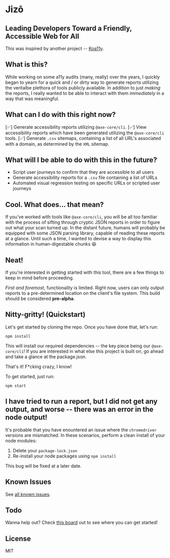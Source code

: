 # Jizō
## Leading Developers Toward a Friendly, Accessible Web for All
This was inspired by another project -- [Koa11y](https://github.com/open-indy/Koa11y).

## What is this?
While working on some a11y audits (many, really) over the years, I quickly began to yearn for a quick and / or dirty way to generate reports utilizing the veritalbe plethora of tools publicly available. In addition to just _making_ the reports, I really wanted to be able to interact with them _immediately_ in a way that was meaningful.

## What can I do with this right now?
[✅] Generate accessibility reports utilizing `@axe-core/cli`.
[✅] View accessibility reports which have been generated utilizing the `@axe-core/cli` tools.
[✅] Generate `.csv` sitemaps, containing a list of all URL's associated with a domain, as determined by the `XML` sitemap.

## What will I be able to do with this in the future?
* Script user journeys to confirm that they are accessible to all users
* Generate accessibility reports for a `.csv` file containing a list of URLs
* Automated visual regression testing on specific URLs or scripted user journeys

## Cool. What does... that mean?
If you've worked with tools like `@axe-core/cli`, you will be all too familiar with the process of sifting through cryptic JSON reports in order to figure out what your scan turned up. In the distant future, humans will probably be equipped with some JSON parsing library, capable of reading these reports at a glance. Until such a time, I wanted to devise a way to display this information in human-digestable chunks 😆

## Neat!
If you're interested in getting started with this tool, there are a few things to keep in mind before proceeding.

_First and foremost_, functionality is limited. Right now, users can only output reports to a pre-determined location on the client's file system. This build should be considered __pre-alpha__.

## Nitty-gritty! (Quickstart)
Let's get started by cloning the repo. Once you have done that, let's run:

```
npm install
```

This will install our required dependencies -- the key piece being our `@axe-core/cli`! If you are interested in what else this project is built on, go ahead and take a glance at the package.json.

That's it! F*cking crazy, I know!

To get started, just run:

```
npm start
```

## I have tried to run a report, but I did not get any output, and worse -- there was an error in the node output!
It's probable that you have enountered an issue where the `chromedriver` versions are mismatched. In these scenarios, perform a clean install of your node modules:

1. Delete your `package-lock.json`
2. Re-install your node packages using `npm install`

This bug will be fixed at a later date.

## Known Issues
See [all known issues](https://github.com/ctangney-tulip/axe-viewer/issues).

## Todo
Wanna help out? Check [this board](https://ctangney.nifty.pm/x5ASEsqABRO5A/home) out to see where you can get started!

## License
MIT
